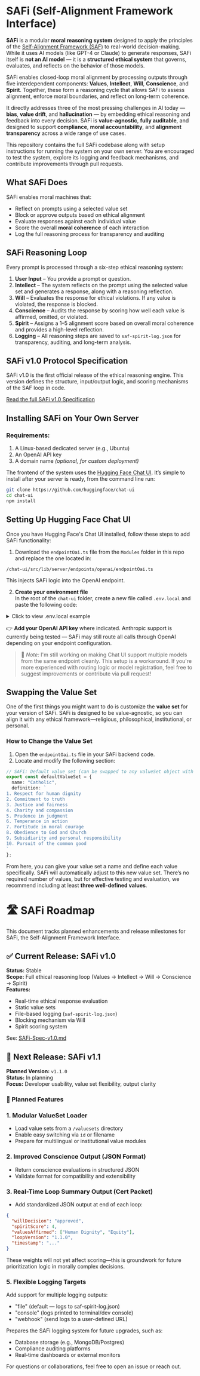 # SAFi (Self-Alignment Framework Interface)

**SAFi** is a modular **moral reasoning system** designed to apply the principles of the [Self-Alignment Framework (SAF)](https://www.selfalignmentframework.com) to real-world decision-making. While it uses AI models (like GPT-4 or Claude) to generate responses, SAFi itself is **not an AI model** — it is a **structured ethical system** that governs, evaluates, and reflects on the behavior of those models.

SAFi enables closed-loop moral alignment by processing outputs through five interdependent components: **Values**, **Intellect**, **Will**, **Conscience**, and **Spirit**. Together, these form a reasoning cycle that allows SAFi to assess alignment, enforce moral boundaries, and reflect on long-term coherence.

It directly addresses three of the most pressing challenges in AI today — **bias**, **value drift**, and **hallucination** — by embedding ethical reasoning and feedback into every decision. SAFi is **value-agnostic**, **fully auditable**, and designed to support **compliance**, **moral accountability**, and **alignment transparency** across a wide range of use cases.

This repository contains the full SAFi codebase along with setup instructions for running the system on your own server. You are encouraged to test the system, explore its logging and feedback mechanisms, and contribute improvements through pull requests.

## What SAFi Does

SAFi enables moral machines that:
- Reflect on prompts using a selected value set
- Block or approve outputs based on ethical alignment
- Evaluate responses against each individual value
- Score the overall **moral coherence** of each interaction
- Log the full reasoning process for transparency and auditing

## SAFi Reasoning Loop

Every prompt is processed through a six-step ethical reasoning system:

1. **User Input** – You provide a prompt or question.
2. **Intellect** – The system reflects on the prompt using the selected value set and generates a response, along with a reasoning reflection.
3. **Will** – Evaluates the response for ethical violations. If any value is violated, the response is blocked.
4. **Conscience** – Audits the response by scoring how well each value is affirmed, omitted, or violated.
5. **Spirit** – Assigns a 1–5 alignment score based on overall moral coherence and provides a high-level reflection.
6. **Logging** – All reasoning steps are saved to `saf-spirit-log.json` for transparency, auditing, and long-term analysis.

## SAFi v1.0 Protocol Specification

SAFi v1.0 is the first official release of the ethical reasoning engine. This version defines the structure, input/output logic, and scoring mechanisms of the SAF loop in code.

[Read the full SAFi v1.0 Specification](./SAFi-Spec-v1.0.md)

## Installing  SAFi on Your Own Server 

### Requirements:
1. A Linux-based dedicated server (e.g., Ubuntu)
2. An OpenAI API key
3. A domain name *(optional, for custom deployment)*

The frontend of the system uses the [Hugging Face Chat UI](https://github.com/huggingface/chat-ui). It’s simple to install after your server is ready, from the command line run:

```bash
git clone https://github.com/huggingface/chat-ui
cd chat-ui
npm install
```


##  Setting Up Hugging Face Chat UI

Once you have Hugging Face's Chat UI installed, follow these steps to add  SAFi functionality:

1. Download the `endpointOai.ts` file from the `Modules` folder in this repo and replace the one located in:

```
/chat-ui/src/lib/server/endpoints/openai/endpointOai.ts
```

This injects  SAFi logic into the OpenAI endpoint.

2. **Create your environment file**  
In the root of the `chat-ui` folder, create a new file called `.env.local` and paste the following code:

<details>
<summary> Click to view .env.local example</summary>

```env
OPENAI_API_KEY=

ANTHROPIC_API_KEY=

MODELS=`[
  { "name": "gpt-4o", "displayName": "GPT 4o", "endpoints": [{ "type": "openai" }] },
  { "name": "claude-3-5-sonnet-20241022", "displayName": "Claude 3.5 Sonnet", "endpoints": [{ "type": "anthropic" }] }
]`

OPENID_CONFIG=`{
  "PROVIDER_URL": "https://accounts.google.com",
  "CLIENT_ID": "",
  "CLIENT_SECRET": "",
  "SCOPES": "openid profile email"
}`

PUBLIC_APP_NAME= SAFi
PUBLIC_APP_VERSION=0.1
PUBLIC_APP_ASSETS= SAFi
PUBLIC_APP_COLOR=blue
PUBLIC_APP_DESCRIPTION= SAFi uses the Self-Alignment Framework to think, filter, reflect, and log its decisions ethically.
PUBLIC_APP_DATA_SHARING="Your conversations are private and never used for training. Spirit-level summaries may be logged locally for ethical alignment."
PUBLIC_APP_DISCLAIMER=" SAFi is a prototype. Responses are AI-generated and should be used with discernment and personal judgment."
```

</details>

👉 **Add your OpenAI API key** where indicated. Anthropic support is currently being tested —  SAFi may still route all calls through OpenAI depending on your endpoint configuration.

> 💬 *Note:* I'm still working on making Chat UI support multiple models from the same endpoint cleanly. This setup is a workaround. If you're more experienced with routing logic or model registration, feel free to suggest improvements or contribute via pull request!


## Swapping the Value Set

One of the first things you might want to do is customize the **value set** for your version of SAFi. SAFi is designed to be value-agnostic, so you can align it with any ethical framework—religious, philosophical, institutional, or personal.

###  How to Change the Value Set

1. Open the `endpointOai.ts` file in your SAFi backend code.
2. Locate and modify the following section:

```ts
// SAFi: Default value set (can be swapped to any valueSet object with "name" and "definition")
export const defaultValueSet = {
  name: "Catholic",
  definition: `
1. Respect for human dignity
2. Commitment to truth
3. Justice and fairness
4. Charity and compassion
5. Prudence in judgment
6. Temperance in action
7. Fortitude in moral courage
8. Obedience to God and Church
9. Subsidiarity and personal responsibility
10. Pursuit of the common good
`
};

`````

From here, you can give your value set a name and define each value specifically. SAFi will automatically adjust to this new value set. There’s no required number of values, but for effective testing and evaluation, we recommend including at least **three well-defined values**.

# 🛣️ SAFi Roadmap

This document tracks planned enhancements and release milestones for SAFi, the Self-Alignment Framework Interface.

## ✅ Current Release: SAFi v1.0

**Status:** Stable  
**Scope:** Full ethical reasoning loop (Values → Intellect → Will → Conscience → Spirit)  
**Features:**
- Real-time ethical response evaluation
- Static value sets
- File-based logging (`saf-spirit-log.json`)
- Blocking mechanism via Will
- Spirit scoring system

See: [SAFi-Spec-v1.0.md](./SAFi-Spec-v1.0.md)


## 🧭 Next Release: SAFi v1.1

**Planned Version:** `v1.1.0`  
**Status:** In planning  
**Focus:** Developer usability, value set flexibility, output clarity

### 🔧 Planned Features

### 1. Modular ValueSet Loader
- Load value sets from a `/valuesets` directory
- Enable easy switching via `id` or filename
- Prepare for multilingual or institutional value modules

### 2. Improved Conscience Output (JSON Format)
- Return conscience evaluations in structured JSON
- Validate format for compatibility and extensibility

### 3. Real-Time Loop Summary Output (Cert Packet)
- Add standardized JSON output at end of each loop:
```json
{
  "willDecision": "approved",
  "spiritScore": 4,
  "valuesAffirmed": ["Human Dignity", "Equity"],
  "loopVersion": "1.1.0",
  "timestamp": "..."
}
```
These weights will not yet affect scoring—this is groundwork for future prioritization logic in morally complex decisions.

### 5. Flexible Logging Targets
   Add support for multiple logging outputs:
   * "file" (default — logs to saf-spirit-log.json)
   * "console" (logs printed to terminal/dev console)
   * "webhook" (send logs to a user-defined URL)

Prepares the SAFi logging system for future upgrades, such as:
* Database storage (e.g., MongoDB/Postgres)
* Compliance auditing platforms
* Real-time dashboards or external monitors



For questions or collaborations, feel free to open an issue or reach out.

